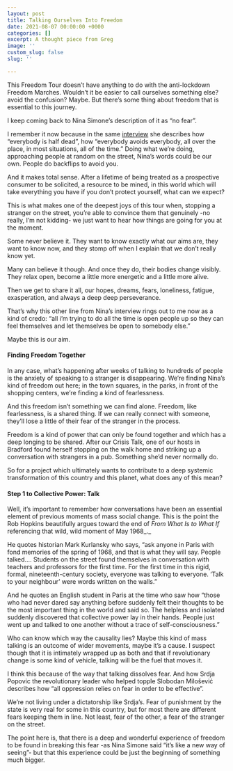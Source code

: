 ```yaml
---
layout: post
title: Talking Ourselves Into Freedom
date: 2021-08-07 00:00:00 +0000
categories: []
excerpt: A thought piece from Greg
image: ''
custom_slug: false
slug: ''

---
```

This Freedom Tour doesn’t have anything to do with the anti-lockdown Freedom Marches. Wouldn’t it be easier to call ourselves something else? avoid the confusion? Maybe. But there’s some thing about freedom that is essential to this journey.

I keep coming back to Nina Simone’s description of it as “no fear”.

I remember it now because in the same [interview](https://www.youtube.com/watch?v=Si5uW6cnyG4&ab_channel=NinaSimone) she describes how “everybody is half dead”, how “everybody avoids everybody, all over the place, in most situations, all of the time.” Doing what we’re doing, approaching people at random on the street, Nina’s words could be our own. People do backflips to avoid you.

And it makes total sense. After a lifetime of being treated as a prospective consumer to be solicited, a resource to be mined, in this world which will take everything you have if you don’t protect yourself, what can we expect?

This is what makes one of the deepest joys of this tour when, stopping a stranger on the street, you’re able to convince them that genuinely -no really, I’m not kidding- we just want to hear how things are going for you at the moment.

Some never believe it. They want to know exactly what our aims are, they want to know now, and they stomp off when I explain that we don’t really know yet.

Many can believe it though. And once they do, their bodies change visibly. They relax open, become a little more energetic and a little more alive.

Then we get to share it all, our hopes, dreams, fears, loneliness, fatigue, exasperation, and always a deep deep perseverance.

That’s why this other line from Nina’s interview rings out to me now as a kind of credo: “all i’m trying to do all the time is open people up so they can feel themselves and let themselves be open to somebody else.”

Maybe this is our aim.

#### Finding Freedom Together

In any case, what’s happening after weeks of talking to hundreds of people is the anxiety of speaking to a stranger is disappearing. We’re finding Nina’s kind of freedom out here; in the town squares, in the parks, in front of the shopping centers, we’re finding a kind of fearlessness.

And this freedom isn’t something we can find alone. Freedom, like fearlessness, is a shared thing. If we can really connect with someone, they’ll lose a little of their fear of the stranger in the process.

Freedom is a kind of power that can only be found together and which has a deep longing to be shared. After our Crisis Talk, one of our hosts in Bradford found herself stopping on the walk home and striking up a conversation with strangers in a pub. Something she’d never normally do.

So for a project which ultimately wants to contribute to a deep systemic transformation of this country and this planet, what does any of this mean?

#### Step 1 to Collective Power: Talk

Well, it’s important to remember how conversations have been an essential element of previous moments of mass social change. This is the point the Rob Hopkins beautifully argues toward the end of _From What Is to What If_ referencing that wild, wild moment of May 1968_._

He quotes historian Mark Kurlansky who says, “ask anyone in Paris with fond memories of the spring of 1968, and that is what they will say. People talked.… Students on the street found themselves in conversation with teachers and professors for the first time. For the first time in this rigid, formal, nineteenth-century society, everyone was talking to everyone. ‘Talk to your neighbour’ were words written on the walls.”

And he quotes an English student in Paris at the time who saw how “those who had never dared say anything before suddenly felt their thoughts to be the most important thing in the world and said so. The helpless and isolated suddenly discovered that collective power lay in their hands. People just went up and talked to one another without a trace of self-consciousness.”

Who can know which way the causality lies? Maybe this kind of mass talking is an outcome of wider movements, maybe it’s a cause. I suspect though that it is intimately wrapped up as both and that if revolutionary change is some kind of vehicle, talking will be the fuel that moves it.

I think this because of the way that talking dissolves fear. And how Srdja Popovic the revolutionary leader who helped topple Slobodan Milošević describes how “all oppression relies on fear in order to be effective”.

We’re not living under a dictatorship like Srdja’s. Fear of punishment by the state is very real for some in this country, but for most there are different fears keeping them in line. Not least, fear of the other, a fear of the stranger on the street.

The point here is, that there is a deep and wonderful experience of freedom to be found in breaking this fear -as Nina Simone said “it’s like a new way of seeing”- but that this experience could be just the beginning of something much bigger.